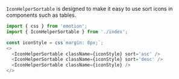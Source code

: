`IconHelperSortable` is designed to make it easy to use sort icons in components such as tables.

```js
import { css } from 'emotion';
import { IconHelperSortable } from './index';

const iconStyle = css`margin: 8px;`;
<>
  <IconHelperSortable className={iconStyle} sort='asc' />
  <IconHelperSortable className={iconStyle} sort='desc' />
  <IconHelperSortable className={iconStyle} />
</>
```

